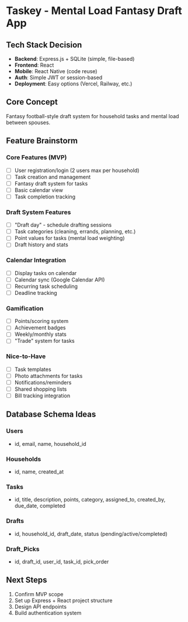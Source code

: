 # Taskey - Mental Load Fantasy Draft App

## Tech Stack Decision
- **Backend**: Express.js + SQLite (simple, file-based)
- **Frontend**: React 
- **Mobile**: React Native (code reuse)
- **Auth**: Simple JWT or session-based
- **Deployment**: Easy options (Vercel, Railway, etc.)

## Core Concept
Fantasy football-style draft system for household tasks and mental load between spouses.

## Feature Brainstorm

### Core Features (MVP)
- [ ] User registration/login (2 users max per household)
- [ ] Task creation and management
- [ ] Fantasy draft system for tasks
- [ ] Basic calendar view
- [ ] Task completion tracking

### Draft System Features
- [ ] "Draft day" - schedule drafting sessions
- [ ] Task categories (cleaning, errands, planning, etc.)
- [ ] Point values for tasks (mental load weighting)
- [ ] Draft history and stats

### Calendar Integration
- [ ] Display tasks on calendar
- [ ] Calendar sync (Google Calendar API)
- [ ] Recurring task scheduling
- [ ] Deadline tracking

### Gamification
- [ ] Points/scoring system
- [ ] Achievement badges
- [ ] Weekly/monthly stats
- [ ] "Trade" system for tasks

### Nice-to-Have
- [ ] Task templates
- [ ] Photo attachments for tasks
- [ ] Notifications/reminders
- [ ] Shared shopping lists
- [ ] Bill tracking integration

## Database Schema Ideas

### Users
- id, email, name, household_id

### Households  
- id, name, created_at

### Tasks
- id, title, description, points, category, assigned_to, created_by, due_date, completed

### Drafts
- id, household_id, draft_date, status (pending/active/completed)

### Draft_Picks
- id, draft_id, user_id, task_id, pick_order

## Next Steps
1. Confirm MVP scope
2. Set up Express + React project structure
3. Design API endpoints
4. Build authentication system